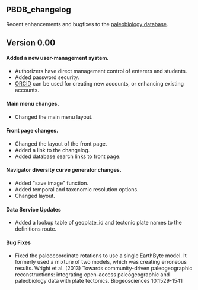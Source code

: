 ## PBDB_changelog

Recent enhancements and bugfixes to the [paleobiology database](www.paleobiodb.org).

## Version 0.00
#### Added a new user-management system.
+ Authorizers have direct management control of enterers and students.
+ Added password security.
+ [ORCID](www.orcid.org) can be used for creating new accounts, or enhancing existing accounts.

#### Main menu changes.
+ Changed the main menu layout.

#### Front page changes.
+ Changed the layout of the front page.
+ Added a link to the changelog.
+ Added database search links to front page.

#### Navigator diversity curve generator changes.
+ Added "save image" function.
+ Added temporal and taxonomic resolution options.
+ Changed layout.

#### Data Service Updates
+ Added a lookup table of geoplate_id and tectonic plate names to the definitions route.

#### Bug Fixes
+ Fixed the paleocoordinate rotations to use a single EarthByte model. It formerly used a mixture of two models, which was creating erroneous results.
Wright et al. (2013) Towards community-driven paleogeographic reconstructions: integrating open-access paleogeographic and paleobiology data with plate tectonics. Biogeosciences 10:1529-1541
